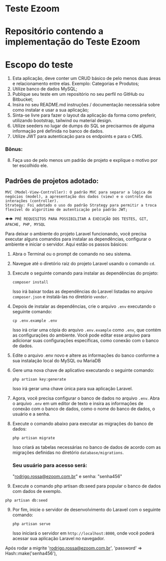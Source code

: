 # Teste Ezoom
# Repositório contendo a implementação do Teste Ezoom

# Escopo do teste
1. Esta aplicação, deve conter um CRUD básico de pelo menos duas áreas e relacionamento entre elas. Exemplo: Categorias e Produtos;
2. Utilize banco de dados MySQL;
3. Publique seu teste em um repositório no seu perfil no GitHub ou Bitbucket;
4. Insira no seu README.md instruções / documentação necessária sobre como instalar e usar a sua aplicação;
5. Sinta-se livre para fazer o layout da aplicação da forma como preferir, utilizando bootstrap, tailwind ou material design.
6. Utilize seeders no lugar de dumps do SQL se precisarmos de alguma informação pré definida no banco de dados.
7. Utilize JWT para autenticação para os endpoints e para o CMS.
### Bônus:
8. Faça uso de pelo menos um padrão de projeto e explique o motivo por ter escolhido ele.

## Padrões de projetos adotado:
 ```
MVC (Model-View-Controller): O padrão MVC para separar a lógica de negócios (model), a apresentação dos dados (view) e o controle das interações (controller).
Strategy: Foi adotado o uso do padrão Strategy para permitir a troca flexível do algorítimo de autenticação pelo padrão JWT;
 ```

 ```
👁👁 PRÉ REQUISITOS PARA POSSIBILITAR A EXECUÇÃO DOS TESTES, GIT, APACHE, PHP, MYSQL
 ```
Para deixar o ambiente do projeto Laravel funcionando, você precisa executar alguns comandos para instalar as dependências, configurar o ambiente e iniciar o servidor. Aqui estão os passos básicos:

1. Abra o Terminal ou o prompt de comando no seu sistema.

2. Navegue até o diretório raiz do projeto Laravel usando o comando `cd`.

3. Execute o seguinte comando para instalar as dependências do projeto:

   ```
   composer install
   ```

   Isso irá baixar todas as dependências do Laravel listadas no arquivo `composer.json` e instalá-las no diretório `vendor`.

4. Depois de instalar as dependências, crie o arquivo `.env` executando o seguinte comando:

   ```
   cp .env.example .env
   ```

   Isso irá criar uma cópia do arquivo `.env.example` como `.env`, que contém as configurações do ambiente. Você pode editar esse arquivo para adicionar suas configurações específicas, como conexão com o banco de dados.

5. Edite o arquivo .env novo e altere as informações do banco conforme a sua instalação local do MySQL ou MariaDB

6. Gere uma nova chave de aplicativo executando o seguinte comando:

   ```
   php artisan key:generate
   ```

   Isso irá gerar uma chave única para sua aplicação Laravel.

7. Agora, você precisa configurar o banco de dados no arquivo `.env`. Abra o arquivo `.env` em um editor de texto e insira as informações de conexão com o banco de dados, como o nome do banco de dados, o usuário e a senha.

8. Execute o comando abaixo para executar as migrações do banco de dados:

   ```
   php artisan migrate
   ```

   Isso criará as tabelas necessárias no banco de dados de acordo com as migrações definidas no diretório `database/migrations`.
   ### Seu usuário para acesso será:
   "rodrigo.rossa@ezoom.com.br" e senha: "senha456"

10. Execute o comando php artisan db:seed para popular o banco de dados com dados de exemplo.
```
php artisan db:seed
```

9. Por fim, inicie o servidor de desenvolvimento do Laravel com o seguinte comando:

   ```
   php artisan serve
   ```

   Isso iniciará o servidor em `http://localhost:8000`, onde você poderá acessar sua aplicação Laravel no navegador.

 Após rodar a migrite 'rodrigo.rossa@ezoom.com.br',
            'password' => Hash::make('senha456'),
